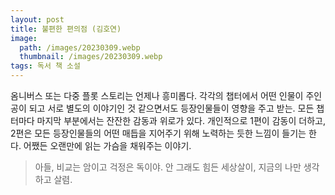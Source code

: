 ```yaml
---
layout: post
title: 불편한 편의점 (김호연)
image:
  path: /images/20230309.webp
  thumbnail: /images/20230309.webp
tags: 독서 책 소설
---
```


옴니버스 또는 다중 플롯 스토리는 언제나 흥미롭다. 각각의 챕터에서 어떤 인물이 주인공이 되고 서로 별도의 이야기인 것 같으면서도 등장인물들이 영향을 주고 받는. 모든 챕터마다 마지막 부분에서는 잔잔한 감동과 위로가 있다. 개인적으로 1편이 감동이 더하고, 2편은 모든 등장인물들의 어떤 매듭을 지어주기 위해 노력하는 듯한 느낌이 들기는 한다. 어쨌든 오랜만에 읽는 가슴을 채워주는 이야기.

 

> 아들, 비교는 암이고 걱정은 독이야. 안 그래도 힘든 세상살이, 지금의 나만 생각하고 살렴.